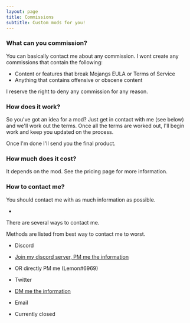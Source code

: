 ```yaml
---
layout: page
title: Commissions
subtitle: Custom mods for you!
---
```


### What can you commission?

You can basically contact me about any commission. 
I wont create any commissions that contain the following:

- Content or features that break Mojangs EULA or Terms of Service
- Anything that contains offensive or obscene content

I reserve the right to deny any commission for any reason.

### How does it work?

So you've got an idea for a mod? Just get in contact with me (see below) and we'll work out the terms.
Once all the terms are worked out, I'll begin work and keep you updated on the process.

Once I'm done I'll send you the final product.

### How much does it cost?

It depends on the mod.
See the pricing page for more information.

### How to contact me?

You should contact me with as much information as possible.

- 

There are several ways to contact me.

Methods are listed from best way to contact me to worst.

- Discord
 - [Join my discord server, PM me the information](https://discord.gg/SyPnhBp)
 - OR directly PM me (Lemon#6969)

- Twitter
 - [DM me the information](https://twitter.com/lemonszz_)

- Email
 - Currently closed
